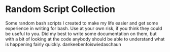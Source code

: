 # Random Script Collection

Some random bash scripts I created to make my life easier and get some experience in writing for bash. Use at your own risk, if you think they could be useful to you. Did my best to write some documentation on them, but with a bit of looking at the code anybody should be able to understand what is happening fairly quickly. dankeebenfoiswiedaschaun

